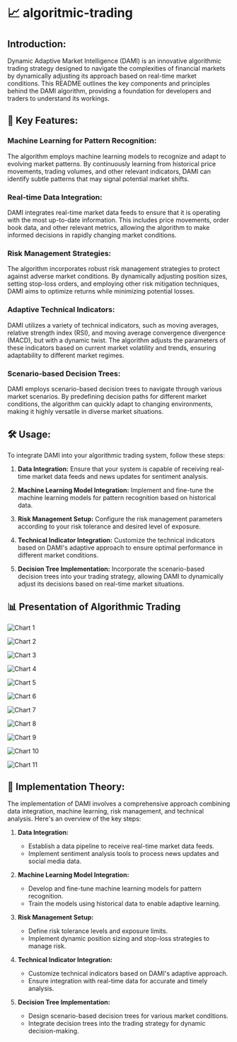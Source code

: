 # 📈 algoritmic-trading

## Introduction:
Dynamic Adaptive Market Intelligence (DAMI) is an innovative algorithmic trading strategy designed to navigate the complexities of financial markets by dynamically adjusting its approach based on real-time market conditions. This README outlines the key components and principles behind the DAMI algorithm, providing a foundation for developers and traders to understand its workings.

## 🚀 Key Features:

### Machine Learning for Pattern Recognition:
The algorithm employs machine learning models to recognize and adapt to evolving market patterns. By continuously learning from historical price movements, trading volumes, and other relevant indicators, DAMI can identify subtle patterns that may signal potential market shifts.

### Real-time Data Integration:
DAMI integrates real-time market data feeds to ensure that it is operating with the most up-to-date information. This includes price movements, order book data, and other relevant metrics, allowing the algorithm to make informed decisions in rapidly changing market conditions.

### Risk Management Strategies:
The algorithm incorporates robust risk management strategies to protect against adverse market conditions. By dynamically adjusting position sizes, setting stop-loss orders, and employing other risk mitigation techniques, DAMI aims to optimize returns while minimizing potential losses.

### Adaptive Technical Indicators:
DAMI utilizes a variety of technical indicators, such as moving averages, relative strength index (RSI), and moving average convergence divergence (MACD), but with a dynamic twist. The algorithm adjusts the parameters of these indicators based on current market volatility and trends, ensuring adaptability to different market regimes.

### Scenario-based Decision Trees:
DAMI employs scenario-based decision trees to navigate through various market scenarios. By predefining decision paths for different market conditions, the algorithm can quickly adapt to changing environments, making it highly versatile in diverse market situations.

## 🛠️ Usage:

To integrate DAMI into your algorithmic trading system, follow these steps:

1. **Data Integration:**
   Ensure that your system is capable of receiving real-time market data feeds and news updates for sentiment analysis.

2. **Machine Learning Model Integration:**
   Implement and fine-tune the machine learning models for pattern recognition based on historical data.

3. **Risk Management Setup:**
   Configure the risk management parameters according to your risk tolerance and desired level of exposure.

4. **Technical Indicator Integration:**
   Customize the technical indicators based on DAMI's adaptive approach to ensure optimal performance in different market conditions.

5. **Decision Tree Implementation:**
   Incorporate the scenario-based decision trees into your trading strategy, allowing DAMI to dynamically adjust its decisions based on real-time market situations.

## 📊 Presentation of Algorithmic Trading

![Chart 1](https://github.com/Ronit26Mehta/algoritmic-trading/assets/109467924/6dd580fb-d602-442c-8d5e-1c868496bd8c)

![Chart 2](https://github.com/Ronit26Mehta/algoritmic-trading/assets/109467924/ca28f465-3dcb-41cd-ba49-7f8264a40ea4)

![Chart 3](https://github.com/Ronit26Mehta/algoritmic-trading/assets/109467924/c0c30e7f-23b1-4e75-bfa9-e6098f171da1)

![Chart 4](https://github.com/Ronit26Mehta/algoritmic-trading/assets/109467924/fb3c64d4-73f2-4e7f-9fdb-e45639c8836d)

![Chart 5](https://github.com/Ronit26Mehta/algoritmic-trading/assets/109467924/949bc3b0-97c3-4180-8885-fe44b88c8a1e)

![Chart 6](https://github.com/Ronit26Mehta/algoritmic-trading/assets/109467924/cbc8bf88-c180-4abd-a1c3-9ac31f1f6e9e)

![Chart 7](https://github.com/Ronit26Mehta/algoritmic-trading/assets/109467924/87963f90-0990-4e7b-90df-970d97d27b65)

![Chart 8](https://github.com/Ronit26Mehta/algoritmic-trading/assets/109467924/a82644b8-86bc-47c4-b48f-ccaf595f7212)

![Chart 9](https://github.com/Ronit26Mehta/algoritmic-trading/assets/109467924/da2df7e6-0c2a-4ca0-b7fe-ed6e888bf9e8)

![Chart 10](https://github.com/Ronit26Mehta/algoritmic-trading/assets/109467924/f9f0c34c-18ba-4a1f-86ed-c6af1d401f91)

![Chart 11](https://github.com/Ronit26Mehta/algoritmic-trading/assets/109467924/61640e1c-f72c-4640-bea0-68c70e2aeb00)

## 🚧 Implementation Theory:

The implementation of DAMI involves a comprehensive approach combining data integration, machine learning, risk management, and technical analysis. Here's an overview of the key steps:

1. **Data Integration:**
   - Establish a data pipeline to receive real-time market data feeds.
   - Implement sentiment analysis tools to process news updates and social media data.

2. **Machine Learning Model Integration:**
   - Develop and fine-tune machine learning models for pattern recognition.
   - Train the models using historical data to enable adaptive learning.

3. **Risk Management Setup:**
   - Define risk tolerance levels and exposure limits.
   - Implement dynamic position sizing and stop-loss strategies to manage risk.

4. **Technical Indicator Integration:**
   - Customize technical indicators based on DAMI's adaptive approach.
   - Ensure integration with real-time data for accurate and timely analysis.

5. **Decision Tree Implementation:**
   - Design scenario-based decision trees for various market conditions.
   - Integrate decision trees into the trading strategy for dynamic decision-making.
